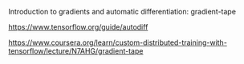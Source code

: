 
Introduction to gradients and automatic differentiation:
gradient-tape

https://www.tensorflow.org/guide/autodiff

https://www.coursera.org/learn/custom-distributed-training-with-tensorflow/lecture/N7AHG/gradient-tape
